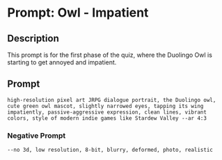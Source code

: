 # Prompt: Owl - Impatient

## Description
This prompt is for the first phase of the quiz, where the Duolingo Owl is starting to get annoyed and impatient.

## Prompt

```
high-resolution pixel art JRPG dialogue portrait, the Duolingo owl, cute green owl mascot, slightly narrowed eyes, tapping its wing impatiently, passive-aggressive expression, clean lines, vibrant colors, style of modern indie games like Stardew Valley --ar 4:3
```

### Negative Prompt

```
--no 3d, low resolution, 8-bit, blurry, deformed, photo, realistic
```
